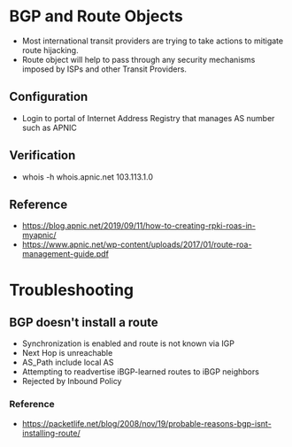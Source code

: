 # BGP and Route Objects
- Most international transit providers are trying to take actions to mitigate route hijacking.
- Route object will help to pass through any security mechanisms imposed by  ISPs and other Transit Providers.

## Configuration
- Login to portal of Internet Address Registry that manages AS number such as APNIC

## Verification
- whois -h whois.apnic.net 103.113.1.0

## Reference

- https://blog.apnic.net/2019/09/11/how-to-creating-rpki-roas-in-myapnic/
- https://www.apnic.net/wp-content/uploads/2017/01/route-roa-management-guide.pdf

# Troubleshooting
## BGP doesn't install a route
- Synchronization is enabled and route is not known via IGP
- Next Hop is unreachable
- AS_Path include local AS
- Attempting to readvertise iBGP-learned routes to iBGP neighbors
- Rejected by Inbound Policy
### Reference
- https://packetlife.net/blog/2008/nov/19/probable-reasons-bgp-isnt-installing-route/